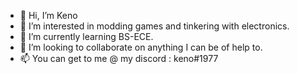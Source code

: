 - 👋 Hi, I’m Keno
- 👀 I’m interested in modding games and tinkering with electronics.
- 🌱 I’m currently learning BS-ECE.
- 💞️ I’m looking to collaborate on anything I can be of help to.
- 📫 You can get to me @ my discord : keno#1977

<!---
Keno-00/Keno-00 is a ✨ special ✨ repository because its `README.md` (this file) appears on your GitHub profile.
You can click the Preview link to take a look at your changes.
--->
